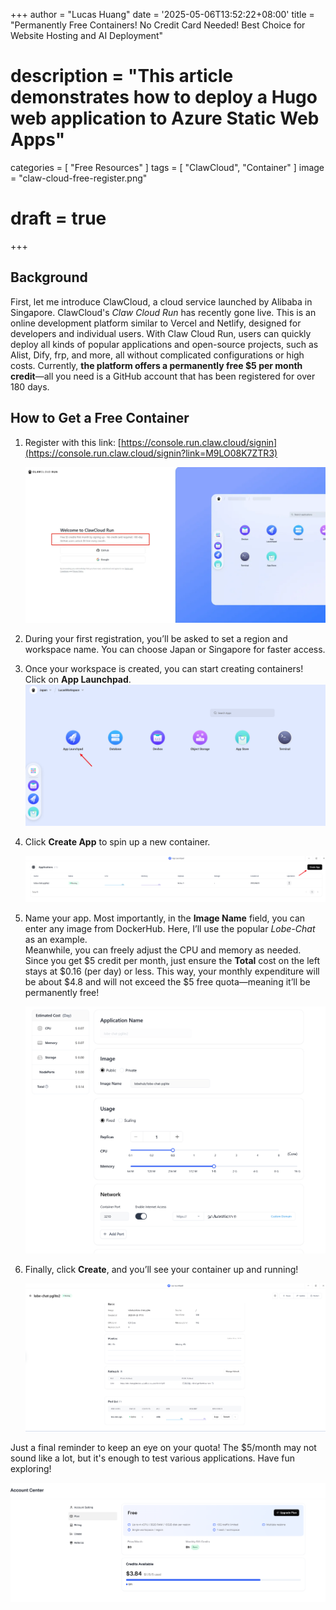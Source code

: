 +++
author = "Lucas Huang"
date = '2025-05-06T13:52:22+08:00'
title = "Permanently Free Containers! No Credit Card Needed! Best Choice for Website Hosting and AI Deployment"
# description = "This article demonstrates how to deploy a Hugo web application to Azure Static Web Apps"
categories = [
    "Free Resources"
]
tags = [
    "ClawCloud",
    "Container"
]
image = "claw-cloud-free-register.png"
# draft = true
+++

## Background

First, let me introduce ClawCloud, a cloud service launched by Alibaba in Singapore. ClawCloud's *Claw Cloud Run* has recently gone live. This is an online development platform similar to Vercel and Netlify, designed for developers and individual users. With Claw Cloud Run, users can quickly deploy all kinds of popular applications and open-source projects, such as Alist, Dify, frp, and more, all without complicated configurations or high costs. Currently, **the platform offers a permanently free $5 per month credit**—all you need is a GitHub account that has been registered for over 180 days.

## How to Get a Free Container

1. Register with this link: [https://console.run.claw.cloud/signin](https://console.run.claw.cloud/signin?link=M9LO08K7ZTR3)

   ![Free registration on ClawCloud](claw-cloud-free-register.png)

2. During your first registration, you’ll be asked to set a region and workspace name. You can choose Japan or Singapore for faster access. 

3. Once your workspace is created, you can start creating containers! Click on **App Launchpad**.
   ![Japan workspace and App Launchpad](Claw-Cloud-Japan-Workspace-and-App-Launchpad.png)

4. Click **Create App** to spin up a new container.

   ![Create a New Container](Create-a-New-Container.png)

5. Name your app. Most importantly, in the **Image Name** field, you can enter any image from DockerHub. Here, I’ll use the popular *Lobe-Chat* as an example.  
   Meanwhile, you can freely adjust the CPU and memory as needed. Since you get $5 credit per month, just ensure the **Total** cost on the left stays at $0.16 (per day) or less. This way, your monthly expenditure will be about $4.8 and will not exceed the $5 free quota—meaning it’ll be permanently free!

   ![Free container deployment settings](Deploy-a-Free-Container.png)

6. Finally, click **Create**, and you’ll see your container up and running!

   ![Container Running Interface](Conatiner-Running-Blade.png)

Just a final reminder to keep an eye on your quota! The $5/month may not sound like a lot, but it's enough to test various applications. Have fun exploring!

![Free quota in account center](free-account-center.png)